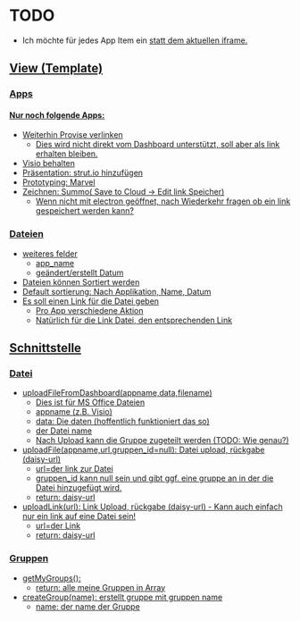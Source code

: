 # TODO

* Ich möchte für jedes App Item ein <a href=„url_to_app“ target=„blank“> statt dem aktuellen iframe.

## View (Template)

### Apps

#### Nur noch folgende Apps:
* Weiterhin Provise verlinken
  * Dies wird nicht direkt vom Dashboard unterstützt, soll aber als link erhalten bleiben.
* Visio behalten
* Präsentation: strut.io hinzufügen
* Prototyping: Marvel
* Zeichnen: Summo( Save to Cloud -> Edit link Speicher)
  * Wenn nicht mit electron geöffnet, nach Wiederkehr fragen ob ein link gespeichert werden kann?

### Dateien
* weiteres felder
  * app_name
  * geändert/erstellt Datum
* Dateien können Sortiert werden
* Default sortierung: Nach Applikation, Name, Datum
* Es soll einen Link für die Datei geben
  * Pro App verschiedene Aktion
  * Natürlich für die Link Datei, den entsprechenden Link


## Schnittstelle

### Datei
* uploadFileFromDashboard(appname,data,filename)
  * Dies ist für MS Office Dateien
  * appname (z.B. Visio)
  * data: Die daten (hoffentlich funktioniert das so)
  * der Datei name
  * Nach Upload kann die Gruppe zugeteilt werden (TODO: Wie genau?)
* uploadFile(appname,url,gruppen_id=null): Datei upload, rückgabe (daisy-url)
  * url=der link zur Datei
  * gruppen_id kann null sein und gibt ggf. eine gruppe an in der die Datei hinzugefügt wird.
  * return: daisy-url
* uploadLink(url): Link Upload, rückgabe (daisy-url) - Kann auch einfach nur ein link auf eine Datei sein!
  * url=der Link
  * return: daisy-url

### Gruppen
* getMyGroups():
  * return: alle meine Gruppen in Array
* createGroup(name): erstellt gruppe mit gruppen name
  * name: der name der Gruppe
